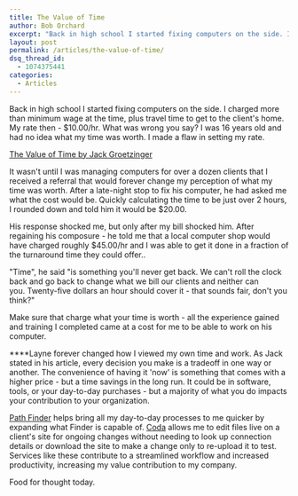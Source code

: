 ```yaml
---
title: The Value of Time
author: Bob Orchard
excerpt: "Back in high school I started fixing computers on the side. I charged more than minimum wage at the time, plus travel time to get to the client's home. My rate then - $10.00/hr. What was wrong you say? I was 16 years old and had no idea what my time was worth and hadn't realized I'd been making a fatal flaw in setting my rate."
layout: post
permalink: /articles/the-value-of-time/
dsq_thread_id:
  - 1074375441
categories:
  - Articles
---
```

Back in high school I started fixing computers on the side. I charged more than minimum wage at the time, plus travel time to get to the client's home. My rate then - $10.00/hr. What was wrong you say? I was 16 years old and had no idea what my time was worth. I made a flaw in setting my rate.

<!--more-->

<a title="The Value of Time by Jack Groetzinger" href="http://jackg.org/the-value-of-time" target="_blank">The Value of Time by Jack Groetzinger</a>

It wasn't until I was managing computers for over a dozen clients that I received a referral that would forever change my perception of what my time was worth. After a late-night stop to fix his computer, he had asked me what the cost would be. Quickly calculating the time to be just over 2 hours, I rounded down and told him it would be $20.00.

His response shocked me, but only after my bill shocked him. After regaining his composure - he told me that a local computer shop would have charged roughly $45.00/hr and I was able to get it done in a fraction of the turnaround time they could offer..

"Time", he said "is something you'll never get back. We can't roll the clock back and go back to change what we bill our clients and neither can you. Twenty-five dollars an hour should cover it - that sounds fair, don't you think?"

Make sure that charge what your time is worth - all the experience gained and training I completed came at a cost for me to be able to work on his computer.

****Layne forever changed how I viewed my own time and work. As Jack stated in his article, every decision you make is a tradeoff in one way or another. The convenience of having it 'now' is something that comes with a higher price - but a time savings in the long run. It could be in software, tools, or your day-to-day purchases - but a majority of what you do impacts your contribution to your organization.

<a href="http://cocoatech.com/pathfinder/" target="_blank">Path Finder</a> helps bring all my day-to-day processes to me quicker by expanding what Finder is capable of. <a href="http://panic.com/coda/" target="_blank">Coda</a> allows me to edit files live on a client's site for ongoing changes without needing to look up connection details or download the site to make a change only to re-upload it to test. Services like these contribute to a streamlined workflow and increased productivity, increasing my value contribution to my company.

Food for thought today.